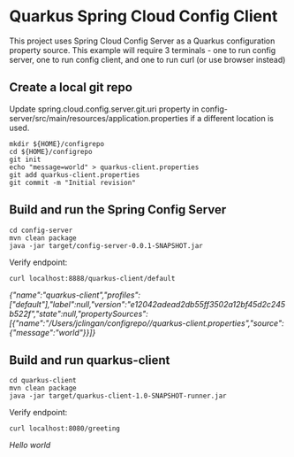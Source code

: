 # Quarkus Spring Cloud Config Client

This project uses Spring Cloud Config Server as a Quarkus configuration property source. This example will require 3 terminals -
one to run config server, one to run config client, and one to run curl (or use browser instead)

## Create a local git repo
Update spring.cloud.config.server.git.uri property in config-server/src/main/resources/application.properties if a different location is used.

```
mkdir ${HOME}/configrepo
cd ${HOME}/configrepo
git init
echo "message=world" > quarkus-client.properties
git add quarkus-client.properties
git commit -m "Initial revision"
```

## Build and run the Spring Config Server

```
cd config-server
mvn clean package
java -jar target/config-server-0.0.1-SNAPSHOT.jar
```

Verify endpoint:
```
curl localhost:8888/quarkus-client/default
```
_{"name":"quarkus-client","profiles":["default"],"label":null,"version":"e12042adead2db55ff3502a12bf45d2c245b522f","state":null,"propertySources":[{"name":"/Users/jclingan/configrepo//quarkus-client.properties","source":{"message":"world"}}]}_

## Build and run quarkus-client
```
cd quarkus-client
mvn clean package
java -jar target/quarkus-client-1.0-SNAPSHOT-runner.jar
```

Verify endpoint:
```
curl localhost:8080/greeting
```
_Hello world_